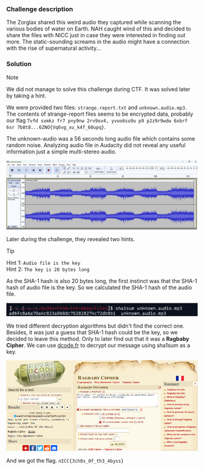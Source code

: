 ### Challenge description

The Zorglax shared this weird audio they captured while scanning the various bodies of water on Earth. NAH caught wind of this and decided to share the files with NICC just in case they were interested in finding out more. The static-sounding screams in the audio might have a connection with the rise of supernatural activity...


### Solution

> [!Note]
> We did not manage to solve this challenge during CTF. It was solved later by taking a hint.


We were provided two files: `strange.report.txt` and `unknown.audio.mp3`. The contents of strange-report files seems to be encrypted data, probably our flag `Tvfd sxmkz fr7 pny9nw 2rv9ov4, yvuo6su9u p9 p2z9r9wdw 6xbrf 6sr 7b8t8...6ZNO{Vq6vg_xu_k4f_60upq}`.

The unknown-audio was a 56 seconds long audio file which contains some random noise. Analyzing audio file in Audacity did not reveal any useful information just a simple multi-stereo audio.

![Audacity](./images/audacity.png)


Later during the challenge, they revealed two hints.

> [!TIP]
> Hint 1: `Audio file is the key`<br>
> Hint 2: `The key is 20 bytes long`


As the SHA-1 hash is also 20 bytes long, the first instinct was that the SHA-1 hash of audio file is the key. So we calculated the SHA-1 hash of the audio file.

![Sha1 hash](./images/sha1.png)


We tried different decryption algorithms but didn't find the correct one. Besides, it was just a guess that SHA-1 hash could be the key, so we decided to leave this method. Only to later find out that it was a **Ragbaby Cipher**. We can use [dcode.fr](https://www.dcode.fr/ragbaby-cipher) to decrypt our message using sha1sum as a key.

![Flag](./images/flag.png)

And we got the flag. `nICC{3ch0s_0f_th3_4byss}`
